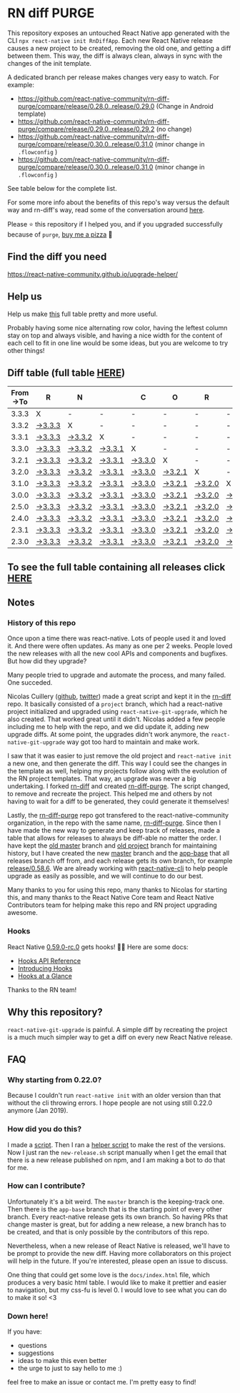 # RN diff PURGE

This repository exposes an untouched React Native app generated with the CLI
`npx react-native init RnDiffApp`. Each new React Native release causes a new project to be created, removing the old one, and getting a diff between them. This way, the diff is always clean, always in sync with the changes of the init template.

A dedicated branch per release makes changes very easy
to watch. For example:

* https://github.com/react-native-community/rn-diff-purge/compare/release/0.28.0..release/0.29.0
(Change in Android template)
* https://github.com/react-native-community/rn-diff-purge/compare/release/0.29.0..release/0.29.2
(no change)
* https://github.com/react-native-community/rn-diff-purge/compare/release/0.30.0..release/0.31.0
(minor change in `.flowconfig` )
* https://github.com/react-native-community/rn-diff-purge/compare/release/0.30.0..release/0.31.0
(minor change in `.flowconfig` )

See table below for the complete list.

For some more info about the benefits of this repo's way versus the default way and rn-diff's way, read some of the conversation around [here](https://github.com/react-native-community/discussions-and-proposals/issues/68#issuecomment-452227478).

Please :star: this repository if I helped you, and if you upgraded successfully because of `purge`, [buy me a pizza](https://www.buymeacoffee.com/DGWwHVZ4s) :pizza:

## Find the diff you need
https://react-native-community.github.io/upgrade-helper/

## Help us
Help us make [this](https://react-native-community.github.io/rn-diff-purge) full table pretty and more useful.

Probably having some nice alternating row color, having the leftest column stay on top and always visible, and having a nice width for the content of each cell to fit in one line would be some ideas, but you are welcome to try other things!

## Diff table (full table [HERE](https://react-native-community.github.io/rn-diff-purge/))

| From->To | R                                                                                         | N                                                                                         |                                                                                           | C                                                                                         | O                                                                                         | R                                                                                         | E                                                                                         |                                                                                           | T                                                                                         | E                                                                                         | A                                                                                         | M   |
| -------- | ----------------------------------------------------------------------------------------- | ----------------------------------------------------------------------------------------- | ----------------------------------------------------------------------------------------- | ----------------------------------------------------------------------------------------- | ----------------------------------------------------------------------------------------- | ----------------------------------------------------------------------------------------- | ----------------------------------------------------------------------------------------- | ----------------------------------------------------------------------------------------- | ----------------------------------------------------------------------------------------- | ----------------------------------------------------------------------------------------- | ----------------------------------------------------------------------------------------- | --- |
| 3.3.3    | X                                                                                         | -                                                                                         | -                                                                                         | -                                                                                         | -                                                                                         | -                                                                                         | -                                                                                         | -                                                                                         | -                                                                                         | -                                                                                         | -                                                                                         | -   |
| 3.3.2    | [->3.3.3](https://github.com/sabarnix/rb-diff-purge/compare/release/3.3.2..release/3.3.3) | X                                                                                         | -                                                                                         | -                                                                                         | -                                                                                         | -                                                                                         | -                                                                                         | -                                                                                         | -                                                                                         | -                                                                                         | -                                                                                         | -   |
| 3.3.1    | [->3.3.3](https://github.com/sabarnix/rb-diff-purge/compare/release/3.3.1..release/3.3.3) | [->3.3.2](https://github.com/sabarnix/rb-diff-purge/compare/release/3.3.1..release/3.3.2) | X                                                                                         | -                                                                                         | -                                                                                         | -                                                                                         | -                                                                                         | -                                                                                         | -                                                                                         | -                                                                                         | -                                                                                         | -   |
| 3.3.0    | [->3.3.3](https://github.com/sabarnix/rb-diff-purge/compare/release/3.3.0..release/3.3.3) | [->3.3.2](https://github.com/sabarnix/rb-diff-purge/compare/release/3.3.0..release/3.3.2) | [->3.3.1](https://github.com/sabarnix/rb-diff-purge/compare/release/3.3.0..release/3.3.1) | X                                                                                         | -                                                                                         | -                                                                                         | -                                                                                         | -                                                                                         | -                                                                                         | -                                                                                         | -                                                                                         | -   |
| 3.2.1    | [->3.3.3](https://github.com/sabarnix/rb-diff-purge/compare/release/3.2.1..release/3.3.3) | [->3.3.2](https://github.com/sabarnix/rb-diff-purge/compare/release/3.2.1..release/3.3.2) | [->3.3.1](https://github.com/sabarnix/rb-diff-purge/compare/release/3.2.1..release/3.3.1) | [->3.3.0](https://github.com/sabarnix/rb-diff-purge/compare/release/3.2.1..release/3.3.0) | X                                                                                         | -                                                                                         | -                                                                                         | -                                                                                         | -                                                                                         | -                                                                                         | -                                                                                         | -   |
| 3.2.0    | [->3.3.3](https://github.com/sabarnix/rb-diff-purge/compare/release/3.2.0..release/3.3.3) | [->3.3.2](https://github.com/sabarnix/rb-diff-purge/compare/release/3.2.0..release/3.3.2) | [->3.3.1](https://github.com/sabarnix/rb-diff-purge/compare/release/3.2.0..release/3.3.1) | [->3.3.0](https://github.com/sabarnix/rb-diff-purge/compare/release/3.2.0..release/3.3.0) | [->3.2.1](https://github.com/sabarnix/rb-diff-purge/compare/release/3.2.0..release/3.2.1) | X                                                                                         | -                                                                                         | -                                                                                         | -                                                                                         | -                                                                                         | -                                                                                         | -   |
| 3.1.0    | [->3.3.3](https://github.com/sabarnix/rb-diff-purge/compare/release/3.1.0..release/3.3.3) | [->3.3.2](https://github.com/sabarnix/rb-diff-purge/compare/release/3.1.0..release/3.3.2) | [->3.3.1](https://github.com/sabarnix/rb-diff-purge/compare/release/3.1.0..release/3.3.1) | [->3.3.0](https://github.com/sabarnix/rb-diff-purge/compare/release/3.1.0..release/3.3.0) | [->3.2.1](https://github.com/sabarnix/rb-diff-purge/compare/release/3.1.0..release/3.2.1) | [->3.2.0](https://github.com/sabarnix/rb-diff-purge/compare/release/3.1.0..release/3.2.0) | X                                                                                         | -                                                                                         | -                                                                                         | -                                                                                         | -                                                                                         | -   |
| 3.0.0    | [->3.3.3](https://github.com/sabarnix/rb-diff-purge/compare/release/3.0.0..release/3.3.3) | [->3.3.2](https://github.com/sabarnix/rb-diff-purge/compare/release/3.0.0..release/3.3.2) | [->3.3.1](https://github.com/sabarnix/rb-diff-purge/compare/release/3.0.0..release/3.3.1) | [->3.3.0](https://github.com/sabarnix/rb-diff-purge/compare/release/3.0.0..release/3.3.0) | [->3.2.1](https://github.com/sabarnix/rb-diff-purge/compare/release/3.0.0..release/3.2.1) | [->3.2.0](https://github.com/sabarnix/rb-diff-purge/compare/release/3.0.0..release/3.2.0) | [->3.1.0](https://github.com/sabarnix/rb-diff-purge/compare/release/3.0.0..release/3.1.0) | X                                                                                         | -                                                                                         | -                                                                                         | -                                                                                         | -   |
| 2.5.0    | [->3.3.3](https://github.com/sabarnix/rb-diff-purge/compare/release/2.5.0..release/3.3.3) | [->3.3.2](https://github.com/sabarnix/rb-diff-purge/compare/release/2.5.0..release/3.3.2) | [->3.3.1](https://github.com/sabarnix/rb-diff-purge/compare/release/2.5.0..release/3.3.1) | [->3.3.0](https://github.com/sabarnix/rb-diff-purge/compare/release/2.5.0..release/3.3.0) | [->3.2.1](https://github.com/sabarnix/rb-diff-purge/compare/release/2.5.0..release/3.2.1) | [->3.2.0](https://github.com/sabarnix/rb-diff-purge/compare/release/2.5.0..release/3.2.0) | [->3.1.0](https://github.com/sabarnix/rb-diff-purge/compare/release/2.5.0..release/3.1.0) | [->3.0.0](https://github.com/sabarnix/rb-diff-purge/compare/release/2.5.0..release/3.0.0) | X                                                                                         | -                                                                                         | -                                                                                         | -   |
| 2.4.0    | [->3.3.3](https://github.com/sabarnix/rb-diff-purge/compare/release/2.4.0..release/3.3.3) | [->3.3.2](https://github.com/sabarnix/rb-diff-purge/compare/release/2.4.0..release/3.3.2) | [->3.3.1](https://github.com/sabarnix/rb-diff-purge/compare/release/2.4.0..release/3.3.1) | [->3.3.0](https://github.com/sabarnix/rb-diff-purge/compare/release/2.4.0..release/3.3.0) | [->3.2.1](https://github.com/sabarnix/rb-diff-purge/compare/release/2.4.0..release/3.2.1) | [->3.2.0](https://github.com/sabarnix/rb-diff-purge/compare/release/2.4.0..release/3.2.0) | [->3.1.0](https://github.com/sabarnix/rb-diff-purge/compare/release/2.4.0..release/3.1.0) | [->3.0.0](https://github.com/sabarnix/rb-diff-purge/compare/release/2.4.0..release/3.0.0) | [->2.5.0](https://github.com/sabarnix/rb-diff-purge/compare/release/2.4.0..release/2.5.0) | X                                                                                         | -                                                                                         | -   |
| 2.3.1    | [->3.3.3](https://github.com/sabarnix/rb-diff-purge/compare/release/2.3.1..release/3.3.3) | [->3.3.2](https://github.com/sabarnix/rb-diff-purge/compare/release/2.3.1..release/3.3.2) | [->3.3.1](https://github.com/sabarnix/rb-diff-purge/compare/release/2.3.1..release/3.3.1) | [->3.3.0](https://github.com/sabarnix/rb-diff-purge/compare/release/2.3.1..release/3.3.0) | [->3.2.1](https://github.com/sabarnix/rb-diff-purge/compare/release/2.3.1..release/3.2.1) | [->3.2.0](https://github.com/sabarnix/rb-diff-purge/compare/release/2.3.1..release/3.2.0) | [->3.1.0](https://github.com/sabarnix/rb-diff-purge/compare/release/2.3.1..release/3.1.0) | [->3.0.0](https://github.com/sabarnix/rb-diff-purge/compare/release/2.3.1..release/3.0.0) | [->2.5.0](https://github.com/sabarnix/rb-diff-purge/compare/release/2.3.1..release/2.5.0) | [->2.4.0](https://github.com/sabarnix/rb-diff-purge/compare/release/2.3.1..release/2.4.0) | X                                                                                         | -   |
| 2.3.0    | [->3.3.3](https://github.com/sabarnix/rb-diff-purge/compare/release/2.3.0..release/3.3.3) | [->3.3.2](https://github.com/sabarnix/rb-diff-purge/compare/release/2.3.0..release/3.3.2) | [->3.3.1](https://github.com/sabarnix/rb-diff-purge/compare/release/2.3.0..release/3.3.1) | [->3.3.0](https://github.com/sabarnix/rb-diff-purge/compare/release/2.3.0..release/3.3.0) | [->3.2.1](https://github.com/sabarnix/rb-diff-purge/compare/release/2.3.0..release/3.2.1) | [->3.2.0](https://github.com/sabarnix/rb-diff-purge/compare/release/2.3.0..release/3.2.0) | [->3.1.0](https://github.com/sabarnix/rb-diff-purge/compare/release/2.3.0..release/3.1.0) | [->3.0.0](https://github.com/sabarnix/rb-diff-purge/compare/release/2.3.0..release/3.0.0) | [->2.5.0](https://github.com/sabarnix/rb-diff-purge/compare/release/2.3.0..release/2.5.0) | [->2.4.0](https://github.com/sabarnix/rb-diff-purge/compare/release/2.3.0..release/2.4.0) | [->2.3.1](https://github.com/sabarnix/rb-diff-purge/compare/release/2.3.0..release/2.3.1) | X   |

## To see the full table containing all releases click [HERE](https://react-native-community.github.io/rn-diff-purge/)

## Notes

### History of this repo

Once upon a time there was react-native. Lots of people used it and loved it. And there were often updates. As many as one per 2 weeks. People loved the new releases with all the new cool APIs and components and bugfixes. But how did they upgrade?

Many people tried to upgrade and automate the process, and many failed. One succeded.

Nicolas Cuillery ([github](https://github.com/ncuillery), [twitter](https://twitter.com/ncuillery)) made a great script and kept it in the [rn-diff](https://github.com/ncuillery/rn-diff) repo. It basically consisted of a `project` branch, which had a react-native project initialized and upgraded using `react-native-git-upgrade`, which he also created. That worked great until it didn't. Nicolas added a few people including me to help with the repo, and we did update it, adding new upgrade diffs. At some point, the upgrades didn't work anymore, the `react-native-git-upgrade` way got too hard to maintain and make work.

I saw that it was easier to just remove the old project and `react-native init` a new one, and then generate the diff. This way I could see the changes in the template as well, helping my projects follow along with the evolution of the RN project templates. That way, an upgrade was never a big undertaking. I forked [rn-diff](https://github.com/ncuillery/rn-diff) and created [rn-diff-purge](https://github.com/react-native-community/rn-diff-purge). The script changed, to remove and recreate the project. This helped me and others by not having to wait for a diff to be generated, they could generate it themselves!

Lastly, the [rn-diff-purge](https://github.com/react-native-community/rn-diff-purge) repo got transfered to the react-native-community organization, in the repo with the same name, [rn-diff-purge](https://github.com/react-native-community/rn-diff-purge). Since then I have made the new way to generate and keep track of releases, made a table that allows for releases to always be diff-able no matter the order. I have kept the [old master](https://github.com/react-native-community/rn-diff-purge/tree/old/master) branch and [old project](https://github.com/react-native-community/rn-diff-purge/tree/old/project) branch for maintaining history, but I have created the new [master](https://github.com/react-native-community/rn-diff-purge/tree/master) branch and the [app-base](https://github.com/react-native-community/rn-diff-purge/tree/app-base) that all releases branch off from, and each release gets its own branch, for example [release/0.58.6](https://github.com/react-native-community/rn-diff-purge/tree/release/0.58.6). We are already working with [react-native-cli](https://github.com/react-native-community/react-native-cli) to help people upgrade as easily as possible, and we will continue to do our best.

Many thanks to you for using this repo, many thanks to Nicolas for starting this, and many thanks to the React Native Core team and React Native Contributors team for helping make this repo and RN project upgrading awesome.

### Hooks
React Native [0.59.0-rc.0](https://github.com/react-native-community/rn-diff-purge#version-changes) gets hooks! 🎉🥳
Here are some docs:
- [Hooks API Reference](https://reactjs.org/docs/hooks-reference.html)
- [Introducing Hooks](https://reactjs.org/docs/hooks-intro.html)
- [Hooks at a Glance](https://reactjs.org/docs/hooks-overview.html)

Thanks to the RN team!

## Why this repository?
`react-native-git-upgrade` is painful. A simple diff by recreating the project is a much much simpler way to get a diff on every new React Native release.

## FAQ

### Why starting from 0.22.0?

Because I couldn't run `react-native init` with an older version than that without the cli throwing errors. I hope people are not using still 0.22.0 anymore (Jan 2019).

### How did you do this?

I made a [script](https://github.com/react-native-community/rn-diff-purge/blob/master/new-release.sh). Then I ran a [helper script](https://github.com/react-native-community/rn-diff-purge/blob/master/new-release.sh) to make the rest of the versions.
Now I just ran the `new-release.sh` script manually when I get the email that there is a new release published on npm, and I am making a bot to do that for me.

### How can I contribute?

Unfortunately it's a bit weird. The `master` branch is the keeping-track one. Then there is the `app-base` branch that is the starting point of every other branch. Every react-native release gets its own branch. So having PRs that change master is great, but for adding a new release, a new branch has to be created, and that is only possible by the contributors of this repo.

Nevertheless, when a new release of React Native is released, we'll have to be prompt to provide
the new diff. Having more collaborators on this project will help in the future. If you're interested, please open an issue to discuss.

One thing that could get some love is the `docs/index.html` file, which produces a very basic html table. I would like to make it prettier and easier to navigation, but my css-fu is level 0. I would love to see what you can do to make it so! <3

### Down here!

If you have:
- questions
- suggestions
- ideas to make this even better
- the urge to just to say hello to me :)

feel free to make an issue or contact me. I'm pretty easy to find!
